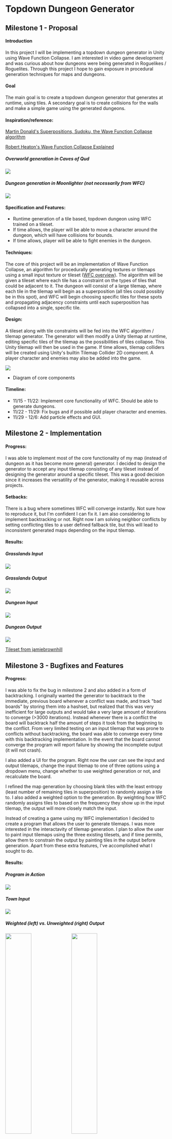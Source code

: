 # Topdown Dungeon Generator

## Milestone 1 - Proposal
#### Introduction
In this project I will be implementing a topdown dungeon generator in Unity using Wave Function Collapse. I am interested in video game development and was curious about how dungeons were being generated in Roguelikes / Roguelites. Through this project I hope to gain exposure in procedural generation techniques for maps and dungeons.

#### Goal
The main goal is to create a topdown dungeon generator that generates at runtime, using tiles. A secondary goal is to create collisions for the walls and make a simple game using the generated dungeons.

#### Inspiration/reference:
[Martin Donald's Superpositions, Sudoku, the Wave Function Collapse algorithm](https://www.youtube.com/watch?v=2SuvO4Gi7uY)

[Robert Heaton's Wave Function Collapse Explained](https://robertheaton.com/2018/12/17/wavefunction-collapse-algorithm/)

##### Overworld generation in Caves of Qud
![](/img/cavesOfQudImage.png)

##### Dungeon generation in Moonlighter (not necessarily from WFC)
![](/img/moonlighterImage.jpg)

#### Specification and Features:
* Runtime generation of a tile based, topdown dungeon using WFC trained on a tileset.
* If time allows, the player will be able to move a character around the dungeon, which will have collisions for bounds.
* If time allows, player will be able to fight enemies in the dungeon.

#### Techniques:
The core of this project will be an implementation of Wave Function Collapse, an algorithm for procedurally generating textures or tilemaps using a small input texture or tileset ([WFC overview](https://github.com/mxgmn/WaveFunctionCollapse)). The algorithm will be given a tileset where each tile has a constraint on the types of tiles that could be adjacent to it. The dungeon will consist of a large tilemap, where each tile in the tilemap will begin as a superposition (all tiles could possibly be in this spot), and WFC will begin choosing specific tiles for these spots and propagating adjacency constraints until each superposition has collapsed into a single, specific tile.

#### Design:
A tileset along with tile constraints will be fed into the WFC algorithm / tilemap generator. The generator will then modify a Unity tilemap at runtime, editing specific tiles of the tilemap as the possibilities of tiles collapse. This Unity tilemap will then be used in the game. If time allows, tilemap colliders will be created using Unity's builtin Tilemap Collider 2D component. A player character and enemies may also be added into the game.

![](/img/CIS566FinalProjectDiagram.png)

* Diagram of core components

#### Timeline:
* 11/15 - 11/22: Implement core functionality of WFC. Should be able to generate dungeons.
* 11/22 - 11/29: Fix bugs and if possible add player character and enemies.
* 11/29 - 12/6: Add particle effects and GUI.

## Milestone 2 - Implementation
#### Progress:
I was able to implement most of the core functionality of my map (instead of dungeon as it has become more general) generator. I decided to design the generator to accept any input tilemap consisting of any tileset instead of designing the generator around a specific tileset. This was a good decision since it increases the versatility of the generator, making it reusable across projects.

#### Setbacks:
There is a bug where sometimes WFC will converge instantly. Not sure how to reproduce it, but I'm confident I can fix it. I am also considering to implement backtracking or not. Right now I am solving neighbor conflicts by setting conflicting tiles to a user defined fallback tile, but this will lead to inconsistent generated maps depending on the input tilemap.

#### Results:
##### Grasslands Input
![](/img/GrasslandsInput.png)

##### Grasslands Output
![](/img/GeneratorGrasslands.png)

##### Dungeon Input
![](/img/dungeonInput.png)

##### Dungeon Output
![](/img/GeneratorDungeon.png)

[Tileset from jamiebrownhill](https://jamiebrownhill.itch.io/solaria-demo)

## Milestone 3 - Bugfixes and Features
#### Progress:
I was able to fix the bug in milestone 2 and also added in a form of backtracking. I originally wanted the generator to backtrack to the immediate, previous board whenever a conflict was made, and track "bad boards" by storing them into a hashset, but realized that this was very inefficient for large outputs and would take a very large amount of iterations to converge (>3000 iterations). Instead whenever there is a conflict the board will backtrack half the amount of steps it took from the beginning to the conflict. From very limited testing on an input tilemap that was prone to conflicts without backtracking, the board was able to converge every time with this backtracking implementation. In the event that the board cannot converge the program will report failure by showing the incomplete output (it will not crash).

I also added a UI for the program. Right now the user can see the input and output tilemaps, change the input tilemap to one of three options using a dropdown menu, change whether to use weighted generation or not, and recalculate the board.

I refined the map generation by choosing blank tiles with the least entropy (least number of remaining tiles in superposition) to randomly assign a tile to. I also added a weighted option to the generation. By weighting how WFC randomly assigns tiles to based on the frequency they show up in the input tilemap, the output will more closely match the input.

Instead of creating a game using my WFC implementation I decided to create a program that allows the user to generate tilemaps. I was more interested in the interactavity of tilemap generation. I plan to allow the user to paint input tilemaps using the three existing tilesets, and if time permits, allow them to constrain the output by painting tiles in the output before generation. Apart from these extra features, I've accomplished what I sought to do.

#### Results:
##### Program in Action
![](/img/generatorInAction.gif)

##### Town Input
![](/img/townInput.png)

##### Weighted (left) vs. Unweighted (right) Output
<img src="/img/townOutputWeighted.png" width="40%"/> <img src="/img/townOutputUnweighted.png" width="40%"/>

##### Dungeon Input
![](/img/dungeonInput.png)

##### Dungeon Output (weighted)
![](/img/dungeonOutputWeighted.png)

##### Islands Input
![](/img/islandsInput.png)

##### Islands Output (weighted)
![](/img/islandsOutputWeighted.png)

## Credits
[Dungeon and Islands tilemaps made with tileset from jamiebrownhill](https://jamiebrownhill.itch.io/solaria-demo)
[UI and Town tilemap made with tilesets from KenneyNL](https://kenney.nl/)

#### Helpful References
[Martin Donald's Superpositions, Sudoku, the Wave Function Collapse algorithm](https://www.youtube.com/watch?v=2SuvO4Gi7uY)
[Robert Heaton's Wave Function Collapse Explained](https://robertheaton.com/2018/12/17/wavefunction-collapse-algorithm/)
[WFC Tilemap Implementation Steps from Rémy Devaux](https://trasevol.dog/2017/09/01/di19/)
[WFC Tips and Tricks from BorisTheBrave](https://www.boristhebrave.com/2020/02/08/wave-function-collapse-tips-and-tricks/)
